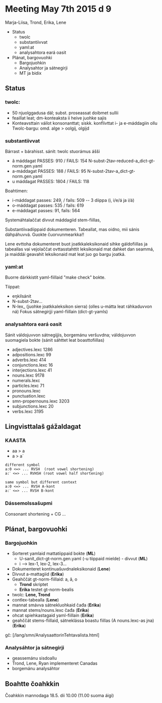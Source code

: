 # Meeting May 7th 2015 d 9
Marja-Liisa, Trond, Erika, Lene

* Status
    - twolc
    - substantiivvat
    - yaml:at
    - analysahtora eará oasit
* Plánat, bargovuohki
    - Bargojuohkin
    - Analysahtor ja sátnegirji
    - MT ja bidix

##  Status

###  twolc:
* 50 njuolggadusa dál; subst. proseassat doibmet sullii 
* feaillat leat; dm-konteaksta ii heive juohke sajis
* Konteavsttain váilot konsonanttat; siskk. konflivttat
i- ja e-máddagiin ollu Twolc-bargu: omd. alge > oolgij, olgijd 

###  substantiivvat
Bárrast + bárahisst. sánit: twolc stuorámus ášši
* â máddagat PASSES: 910 / FAILS: 154 N-subst-2tav-reduced-a_dict-gt-norm.gen.yaml
* a-máddagat PASSES: 188 / FAILS: 95 N-subst-2tav-a_dict-gt-norm.gen.yaml
* u máddagat PASSES: 1804 / FAILS: 118

Boahtimen: 
* i-máddagat passes: 249, / fails: 509 -- 3 diippa (i, i/e/á ja i/á)
* o-máddagat passes: 535 / fails: 619
* e-máddagat passes: 91, fails: 564

Systemáhtalaččat divvut máddagiid stem-fiillas, 

Substantiivadiippaid dokumenteren.
Tabeallat, mas oidno, mii sánis dáhpáhuvvá. Guokte čuorvunmearkka!!

Lene evttoha dokumenteret buot joatkkaleksikonaid sihke gáldofiillas ja tabeallas vai vejolaččat ovttasstahttit leksikonaid mat dahket dan seammá, ja maiddái geavahit leksikonaid mat leat juo go bargu joatká.

###  yaml:at
Buorre dárkkistit yaml-fiillaid "make check" bokte.

Tiippat:
* eŋkilsánit
* N-subst-2tav...
* N-lex_  (juohke joatkkaleksikon sierra) (olles u-mátta leat ráhkaduvvon ná)
Fokus sátnegirjji yaml-fiillain (dict-gt-yamls)

###  analysahtora eará oasit

Sánit váldojuvvon sátnegijjis, borgemánu veršuvdna; váldojuvvon suomagiela bokte (sánit sáhttet leat boasttofiillas)
* adjectives.lexc 1286
* adpositions.lexc 99
* adverbs.lexc 414
* conjunctions.lexc 16
* interjections.lexc 41
* nouns.lexc 9178
* numerals.lexc
* particles.lexc 71
* pronouns.lexc
* punctuation.lexc
* smn-propernouns.lexc 3203
* subjunctions.lexc 20
* verbs.lexc 3195

## Lingvisttalaš gážaldagat

### KAASTA

* aa > a
* a > a´

```
different symbol
a:0 <=> ... RVSH  (root vowel shortening)
a:ˊ <=> ... RVHSH (root vowel half shortening)

same symbol but different context
a:0 <=> ... RVSH A-kont
a:ˊ <=> ... RVSH B-kont
```

### Dássemolssašupmi

Consonant shortening + CG ...

##  Plánat, bargovuohki

###  Bargojuohkin

* Sorteret yamlaid mattatiippaid bokte (**ML**)
    - U-sanit_dict-gt-norm.gen.yaml (-u tiippaid mielde) - divvut (**ML**)
    - i --> lex-1, lex-2, lex-3...
* Dokumenteret kontinuašuvdnaleksikonaid (**Lene**)
* Divvut a-mattagiid (**Erika**)
* Geahččát gt-norm-fiillaid: a, â, o
    - **Trond** skriptet
    - **Erika** testet gt-norm-bealis
* twolc: **Lene, Trond**
* contlex-tabealla (**Lene**)
* mannat smávva sátnekluohkaid čađa (**Erika**)
* mannat stems/nouns.lexc čađa (**Erika**)
* ohcat spiehkastagaid yaml-fiillain (**Erika**)
* geahččát stems-fiillaid, sátneklássa boastu fiillas (A nouns.lexc-as jna) (**Erika**)

gč: 
[/lang/smn/AnalysaattorinTehtavalista.html]

###  Analysáhtor ja sátnegirji

* geassemánu sisdoallu
* Trond, Lene, Ryan implementeret Canadas
* borgemánu analysáhtor

##  Boahtte čoahkkin

Čoahkkin mannodaga 18.5. dii 10.00 (11.00 suoma áigi)
